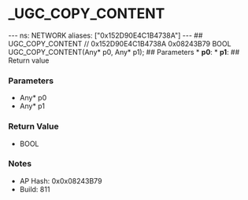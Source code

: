 # _UGC_COPY_CONTENT

--- ns: NETWORK aliases: ["0x152D90E4C1B4738A"] --- ## UGC_COPY_CONTENT  // 0x152D90E4C1B4738A 0x08243B79 BOOL UGC_COPY_CONTENT(Any* p0, Any* p1);  ## Parameters * **p0**: * **p1**:  ## Return value

### Parameters
* Any* p0
* Any* p1

### Return Value
* BOOL

### Notes
* AP Hash: 0x0x08243B79
* Build: 811

